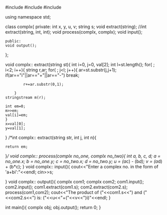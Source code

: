 #include<iostream>
#include<sstream>
#include<string>

using namespace std;

class complx{
    private:
    int x, y, u, v;
    string s;
    void extract(string);
    //int extract(string, int, int);
    void process(complx, complx);
    void input();
    
    public:
    void output();
};

void complx:: extract(string st){
    int i=0, j=0, val[2];
    int l=st.length();
    for( ; i<2; i++){
        string r,ar;
        for( ; j<l; j++){
            ar=st.substr(j,j+1);
            if(ar=="i"||ar=="+"||ar=="-")
                break;
        
            r+=ar.substr(0,1);
        
        }
    stringstream m(r);
    
    int em=0;
    m>>em;
    val[i]=em;
    }
    x=val[0];
    y=val[1];
}
/*int complx:: extract(string str, int j, int n){
    
    return em;
}*/
void complx:: process(complx no_one, complx no_two){
    int a, b, c, d;
    a = no_one.x;
    b = no_one.y;
    c = no_two.x;
    d = no_two.y;
    u = (a*c) - (b*d);
    v = (a*d) + (b*c);
}
void complx:: input(){
    cout<<"Enter a complex no. in the form of 'a+bi':"<<endl;
    cin>>s;
    
}
void complx:: output(){
    complx com1;
    complx com2;
    com1.input();
    com2.input();
    com1.extract(com1.s);
    com2.extract(com2.s);
    process(com1,com2);
    cout<<"The product of ("<<com1.s<<") and ("<<com2.s<<") is: ("<<u<<"+("<<v<<")i)"<<endl;
}

int main(){
    complx obj;
    obj.output();
    return 0;
}
